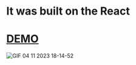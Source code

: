 # It was built on the React
# [DEMO](https://dev-beka.github.io/react-shop/) 
![GIF 04 11 2023 18-14-52](https://github.com/dev-beka/react-shop/assets/145149317/b3923b2f-2bda-4bba-9406-6cc037f413c2)
